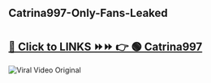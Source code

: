 
 ## Catrina997-Only-Fans-Leaked

# <h2><a href="https://clipsfans.com/Catrina997&ref=git">🔗 Click to LINKS ⏩⏩ 👉 🟢 Catrina997 </a></h2>

<a href="https://clipsfans.com/Catrina997&ref=git" rel="nofollow" data-target="animated-image.originalLink"><img src="https://i.ibb.co.com/xMMVF88/686577567.gif" alt="Viral Video Original" style="max-width: 100%; display: inline-block;" data-target="animated-image.originalImage"></a>
